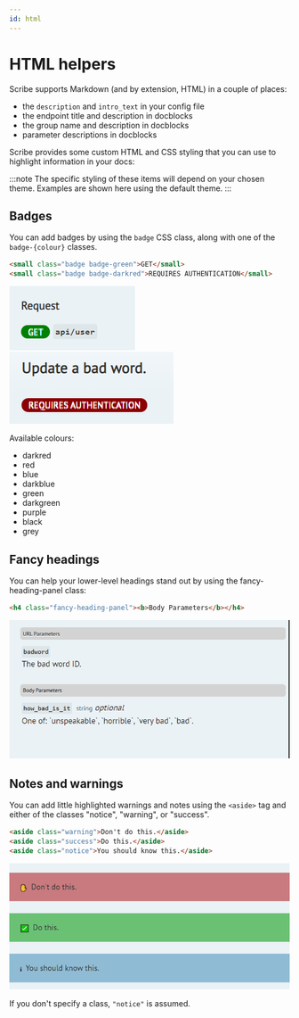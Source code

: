 ```yaml
---
id: html
---
```


# HTML helpers

Scribe supports Markdown (and by extension, HTML) in a couple of places:
- the `description` and `intro_text` in your config file 
- the endpoint title and description in docblocks 
- the group name and description in docblocks 
- parameter descriptions in docblocks


Scribe provides some custom HTML and CSS styling that you can use to highlight information in your docs:

:::note
The specific styling of these items will depend on your chosen theme. Examples are shown here using the default theme.
:::

## Badges
You can add badges by using the `badge` CSS class, along with one of the `badge-{colour}` classes.

```html
<small class="badge badge-green">GET</small>
<small class="badge badge-darkred">REQUIRES AUTHENTICATION</small>
```

![](../../static/img/screenshots/html-badges.png)
![](../../static/img/screenshots/html-badges2.png)

Available colours:
- darkred
- red
- blue
- darkblue
- green
- darkgreen
- purple
- black
- grey

## Fancy headings
You can help your lower-level headings stand out by using the fancy-heading-panel class:

```html
<h4 class="fancy-heading-panel"><b>Body Parameters</b></h4>
```

![](../../static/img/screenshots/html-fancyheading.png)

## Notes and warnings
You can add little highlighted warnings and notes using the `<aside>` tag and either of the classes "notice", "warning", or "success".


```html
<aside class="warning">Don't do this.</aside>
<aside class="success">Do this.</aside>
<aside class="notice">You should know this.</aside>
```

![](../../static/img/screenshots/html-aside.png)


If you don't specify a class, `"notice"` is assumed.
